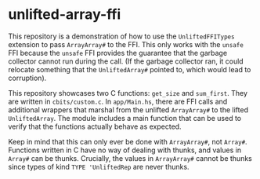 # unlifted-array-ffi

This repository is a demonstration of how to use the `UnliftedFFITypes`
extension to pass `ArrayArray#` to the FFI. This only works with the
`unsafe` FFI because the `unsafe` FFI provides the guarantee that the
garbage collector cannot run during the call. (If the garbage collector
ran, it could relocate something that the `UnliftedArray#` pointed to,
which would lead to corruption).

This repository showcases two C functions: `get_size` and `sum_first`.
They are written in `cbits/custom.c`. In `app/Main.hs`, there are
FFI calls and additional wrappers that marshal from the unlifted
`ArrayArray#` to the lifted `UnliftedArray`. The module includes
a main function that can be used to verify that the functions
actually behave as expected.

Keep in mind that this can only ever be done with `ArrayArray#`,
not `Array#`. Functions written in C have no way of dealing
with thunks, and values in `Array#` can be thunks. Crucially,
the values in `ArrayArray#` cannot be thunks since types of
kind `TYPE 'UnliftedRep` are never thunks.
